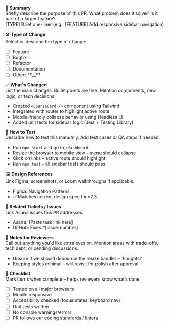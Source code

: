 📌 **Summary**  
Briefly describe the purpose of this PR. What problem does it solve? Is it part of a larger feature?  
[TYPE] Brief one-liner (e.g., [FEATURE] Add responsive sidebar navigation)

🛠️ **Type of Change**  
Select or describe the type of change:

- [ ] Feature
- [ ] Bugfix
- [ ] Refactor
- [ ] Documentation
- [ ] Other: \***\*\_\_\*\***

✅ **What's Changed**  
List the main changes. Bullet points are fine. Mention components, new logic, or tech decisions.

- Created `<CourseCard />` component using Tailwind
- Integrated with router to highlight active route
- Mobile-friendly collapse behavior using Headless UI
- Added unit tests for sidebar logic (Jest + Testing Library)

🧪 **How to Test**  
Describe how to test this manually. Add test cases or QA steps if needed.

- Run `npm start` and go to `/dashboard`
- Resize the browser to mobile view – menu should collapse
- Click on links – active route should highlight
- Run `npm test` – all sidebar tests should pass

🖼️ **Design References**  
Link Figma, screenshots, or Loom walkthroughs if applicable.

- Figma: Navigation Patterns
- ✅ Matches current design spec for v2.3

🔗 **Related Tickets / Issues**  
Link Asana issues this PR addresses.

- Asana: [Paste task link here]
- GitHub: Fixes #[issue-number]

📣 **Notes for Reviewers**  
Call out anything you'd like extra eyes on. Mention areas with trade-offs, tech debt, or pending discussions.

- Unsure if we should debounce the resize handler – thoughts?
- Keeping styles minimal – will revisit for polish after approval

🚨 **Checklist**  
Mark items when complete – helps reviewers know what’s done.

- [ ] Tested on all major browsers
- [ ] Mobile responsive
- [ ] Accessibility checked (focus states, keyboard nav)
- [ ] Unit tests written
- [ ] No console warnings/errors
- [ ] PR follows our coding standards / linters
